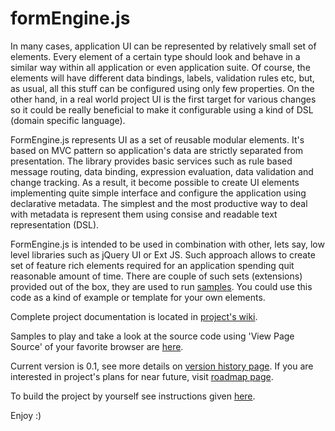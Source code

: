 # formEngine.js

In many cases, application UI can be represented by relatively small set of elements.
Every element of a certain type should look and behave in a similar way
within all application or even application suite.
Of course, the elements will have different data bindings, labels, validation rules etc, 
but, as usual, all this stuff can be configured using only few properties.
On the other hand, in a real world project UI is the first target for various changes
so it could be really beneficial to make it configurable using a kind of DSL (domain specific language).

FormEngine.js represents UI as a set of reusable modular elements.
It's based on MVC pattern so application's data are strictly separated from presentation.
The library provides basic services such as rule based message routing,
data binding, expression evaluation, data validation and change tracking.
As a result, it become possible to create UI elements implementing quite simple interface
and configure the application using declarative metadata.
The simplest and the most productive way to deal with metadata is represent them using
consise and readable text representation (DSL).

FormEngine.js is intended to be used in combination with other,
lets say, low level libraries such as jQuery UI or Ext JS.
Such approach allows to create set of feature rich elements required for an application
spending quit reasonable amount of time.
There are couple of such sets (extensions) provided out of the box, they are used to run [samples][samples].
You could use this code as a kind of example or template for your own elements.

Complete project documentation is located in [project's wiki][wiki].

Samples to play and take a look at the source code using 'View Page Source' of your favorite browser
are [here][samples].

Current version is 0.1, see more details on [version history page][history].
If you are interested in project's plans for near future, visit [roadmap page][rmap].

To build the project by yourself see instructions given [here][build].

Enjoy :)

[wiki]: https://github.com/yushchenko/formEngine.js/wiki "formEngine.js wiki on Github"
[samples]: http://yushchenko.github.com/formEngine.js/ "formEngine.js samples on Github"
[build]: https://github.com/yushchenko/formEngine.js/wiki/Build "formEngine.js build instructions"
[history]: https://github.com/yushchenko/formEngine.js/wiki/VersionHistory "formEngine.js version history"
[rmap]: https://github.com/yushchenko/formEngine.js/wiki/Roadmap "formEngine.js roadmap"
